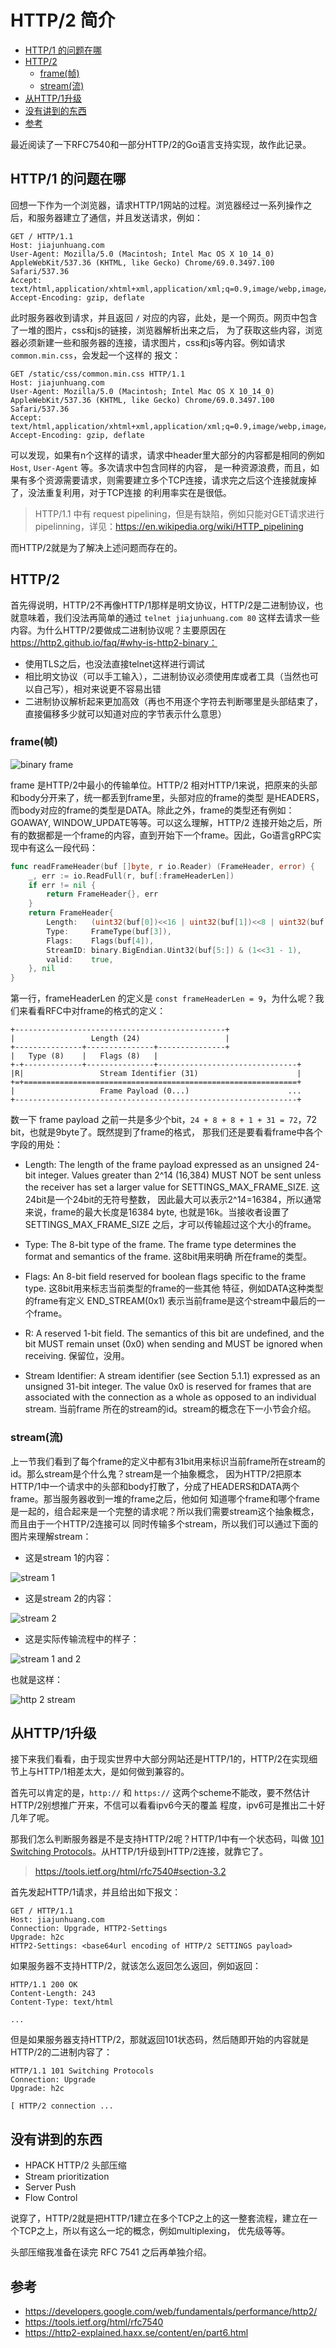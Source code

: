 # HTTP/2 简介

<!-- vim-markdown-toc GFM -->

* [HTTP/1 的问题在哪](#http1-的问题在哪)
* [HTTP/2](#http2)
    * [frame(帧)](#frame帧)
    * [stream(流)](#stream流)
* [从HTTP/1升级](#从http1升级)
* [没有讲到的东西](#没有讲到的东西)
* [参考](#参考)

<!-- vim-markdown-toc -->

最近阅读了一下RFC7540和一部分HTTP/2的Go语言支持实现，故作此记录。

## HTTP/1 的问题在哪

回想一下作为一个浏览器，请求HTTP/1网站的过程。浏览器经过一系列操作之后，和服务器建立了通信，并且发送请求，例如：


```
GET / HTTP/1.1
Host: jiajunhuang.com
User-Agent: Mozilla/5.0 (Macintosh; Intel Mac OS X 10_14_0) AppleWebKit/537.36 (KHTML, like Gecko) Chrome/69.0.3497.100 Safari/537.36
Accept: text/html,application/xhtml+xml,application/xml;q=0.9,image/webp,image/apng,*/*;q=0.8
Accept-Encoding: gzip, deflate
```

此时服务器收到请求，并且返回 `/` 对应的内容，此处，是一个网页。网页中包含了一堆的图片，css和js的链接，浏览器解析出来之后，
为了获取这些内容，浏览器必须新建一些和服务器的连接，请求图片，css和js等内容。例如请求 `common.min.css`，会发起一个这样的
报文：

```
GET /static/css/common.min.css HTTP/1.1
Host: jiajunhuang.com
User-Agent: Mozilla/5.0 (Macintosh; Intel Mac OS X 10_14_0) AppleWebKit/537.36 (KHTML, like Gecko) Chrome/69.0.3497.100 Safari/537.36
Accept: text/html,application/xhtml+xml,application/xml;q=0.9,image/webp,image/apng,*/*;q=0.8
Accept-Encoding: gzip, deflate
```

可以发现，如果有n个这样的请求，请求中header里大部分的内容都是相同的例如 `Host`, `User-Agent` 等。多次请求中包含同样的内容，
是一种资源浪费，而且，如果有多个资源需要请求，则需要建立多个TCP连接，请求完之后这个连接就废掉了，没法重复利用，对于TCP连接
的利用率实在是很低。

> HTTP/1.1 中有 request pipelining，但是有缺陷，例如只能对GET请求进行pipelinning，详见：https://en.wikipedia.org/wiki/HTTP_pipelining

而HTTP/2就是为了解决上述问题而存在的。

## HTTP/2

首先得说明，HTTP/2不再像HTTP/1那样是明文协议，HTTP/2是二进制协议，也就意味着，我们没法再简单的通过 `telnet jiajunhuang.com 80`
这样去请求一些内容。为什么HTTP/2要做成二进制协议呢？主要原因在 https://http2.github.io/faq/#why-is-http2-binary：

- 使用TLS之后，也没法直接telnet这样进行调试
- 相比明文协议（可以手工输入），二进制协议必须使用库或者工具（当然也可以自己写），相对来说更不容易出错
- 二进制协议解析起来更加高效（再也不用逐个字符去判断哪里是头部结束了，直接偏移多少就可以知道对应的字节表示什么意思）

### frame(帧)

![binary frame](./img/binary_framing_layer01.svg)

frame 是HTTP/2中最小的传输单位。HTTP/2 相对HTTP/1来说，把原来的头部和body分开来了，统一都丢到frame里，头部对应的frame的类型
是HEADERS，而body对应的frame的类型是DATA。除此之外，frame的类型还有例如：GOAWAY, WINDOW_UPDATE等等。可以这么理解，HTTP/2
连接开始之后，所有的数据都是一个frame的内容，直到开始下一个frame。因此，Go语言gRPC实现中有这么一段代码：

```go
func readFrameHeader(buf []byte, r io.Reader) (FrameHeader, error) {
	_, err := io.ReadFull(r, buf[:frameHeaderLen])
	if err != nil {
		return FrameHeader{}, err
	}
	return FrameHeader{
		Length:   (uint32(buf[0])<<16 | uint32(buf[1])<<8 | uint32(buf[2])),
		Type:     FrameType(buf[3]),
		Flags:    Flags(buf[4]),
		StreamID: binary.BigEndian.Uint32(buf[5:]) & (1<<31 - 1),
		valid:    true,
	}, nil
}
```

第一行，frameHeaderLen 的定义是 `const frameHeaderLen = 9`，为什么呢？我们来看看RFC中对frame的格式的定义：

```
+-----------------------------------------------+
|                 Length (24)                   |
+---------------+---------------+---------------+
|   Type (8)    |   Flags (8)   |
+-+-------------+---------------+-------------------------------+
|R|                 Stream Identifier (31)                      |
+=+=============================================================+
|                   Frame Payload (0...)                      ...
+---------------------------------------------------------------+
```

数一下 frame payload 之前一共是多少个bit，`24 + 8 + 8 + 1 + 31 = 72`，72 bit，也就是9byte了。既然提到了frame的格式，
那我们还是要看看frame中各个字段的用处：

- Length: The length of the frame payload expressed as an unsigned 24-bit integer.  Values greater than 2^14 (16,384)
MUST NOT be sent unless the receiver has set a larger value for SETTINGS_MAX_FRAME_SIZE. 这24bit是一个24bit的无符号整数，
因此最大可以表示2^14=16384，所以通常来说，frame的最大长度是16384 byte, 也就是16k。当接收者设置了 SETTINGS_MAX_FRAME_SIZE
之后，才可以传输超过这个大小的frame。

- Type: The 8-bit type of the frame.  The frame type determines the format and semantics of the frame. 这8bit用来明确
所在frame的类型。

- Flags: An 8-bit field reserved for boolean flags specific to the frame type. 这8bit用来标志当前类型的frame的一些其他
特征，例如DATA这种类型的frame有定义 END_STREAM(0x1) 表示当前frame是这个stream中最后的一个frame。

- R: A reserved 1-bit field.  The semantics of this bit are undefined, and the bit MUST remain unset (0x0) when
sending and MUST be ignored when receiving. 保留位，没用。

- Stream Identifier: A stream identifier (see Section 5.1.1) expressed as an unsigned 31-bit integer.  The value 0x0
is reserved for frames that are associated with the connection as a whole as opposed to an individual stream. 当前frame
所在的stream的id。stream的概念在下一小节会介绍。

### stream(流)

上一节我们看到了每个frame的定义中都有31bit用来标识当前frame所在stream的id。那么stream是个什么鬼？stream是一个抽象概念，
因为HTTP/2把原本HTTP/1中一个请求中的头部和body打散了，分成了HEADERS和DATA两个frame。那当服务器收到一堆的frame之后，他如何
知道哪个frame和哪个frame是一起的，组合起来是一个完整的请求呢？所以我们需要stream这个抽象概念，而且由于一个HTTP/2连接可以
同时传输多个stream，所以我们可以通过下面的图片来理解stream：

- 这是stream 1的内容：

![stream 1](./img/stream1.jpg)

- 这是stream 2的内容：

![stream 2](./img/stream2.jpg)

- 这是实际传输流程中的样子：

![stream 1 and 2](./img/stream12.jpg)

也就是这样：

![http 2 stream](./img/stream_multiplexing.svg)

## 从HTTP/1升级

接下来我们看看，由于现实世界中大部分网站还是HTTP/1的，HTTP/2在实现细节上与HTTP/1相差太大，是如何做到兼容的。

首先可以肯定的是，`http://` 和 `https://` 这两个scheme不能改，要不然估计HTTP/2别想推广开来，不信可以看看ipv6今天的覆盖
程度，ipv6可是推出二十好几年了呢。

那我们怎么判断服务器是不是支持HTTP/2呢？HTTP/1中有一个状态码，叫做 [101 Switching Protocols](https://developer.mozilla.org/en-US/docs/Web/HTTP/Status/101)。从HTTP/1升级到HTTP/2连接，就靠它了。

> https://tools.ietf.org/html/rfc7540#section-3.2

首先发起HTTP/1请求，并且给出如下报文：

```
GET / HTTP/1.1
Host: jiajunhuang.com
Connection: Upgrade, HTTP2-Settings
Upgrade: h2c
HTTP2-Settings: <base64url encoding of HTTP/2 SETTINGS payload>
```

如果服务器不支持HTTP/2，就该怎么返回怎么返回，例如返回：

```
HTTP/1.1 200 OK
Content-Length: 243
Content-Type: text/html

...
```

但是如果服务器支持HTTP/2，那就返回101状态码，然后随即开始的内容就是HTTP/2的二进制内容了：

```
HTTP/1.1 101 Switching Protocols
Connection: Upgrade
Upgrade: h2c

[ HTTP/2 connection ...
```

## 没有讲到的东西

- HPACK HTTP/2 头部压缩
- Stream prioritization
- Server Push
- Flow Control

说穿了，HTTP/2就是把HTTP/1建立在多个TCP之上的这一整套流程，建立在一个TCP之上，所以有这么一坨的概念，例如multiplexing，
优先级等等。

头部压缩我准备在读完 RFC 7541 之后再单独介绍。

## 参考

- https://developers.google.com/web/fundamentals/performance/http2/
- https://tools.ietf.org/html/rfc7540
- https://http2-explained.haxx.se/content/en/part6.html
